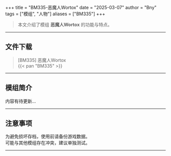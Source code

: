 +++
title = "BM335-恶魔人Wortox"
date = "2025-03-07"
author = "Bny"
tags = ["模组", "人物"]
aliases = ["BM335"]
+++

> 本文介绍了模组 **恶魔人Wortox** 的功能与特点。

---

## 文件下载

> [BM335] 恶魔人Wortox  
{{< pan "BM335" >}}  

---

## 模组简介

>  
内容有待更新...  

---

## 注意事项

>  
为避免损坏存档，使用前请备份游戏数据。  
可能与其他模组存在冲突，建议单独测试。  

---


